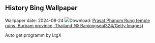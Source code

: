 ## History Bing Wallpaper
Wallpaper date: 2024-08-24
![](https://www.bing.com/th?id=OHR.PrasatPhanom_EN-CA2112837442_UHD.jpg&w=1000)Download: [Prasat Phanom Rung temple ruins, Buriram province, Thailand (© Banjongseal324/Getty Images)](https://www.bing.com/th?id=OHR.PrasatPhanom_EN-CA2112837442_UHD.jpg)

Auto get programm by LtgX
